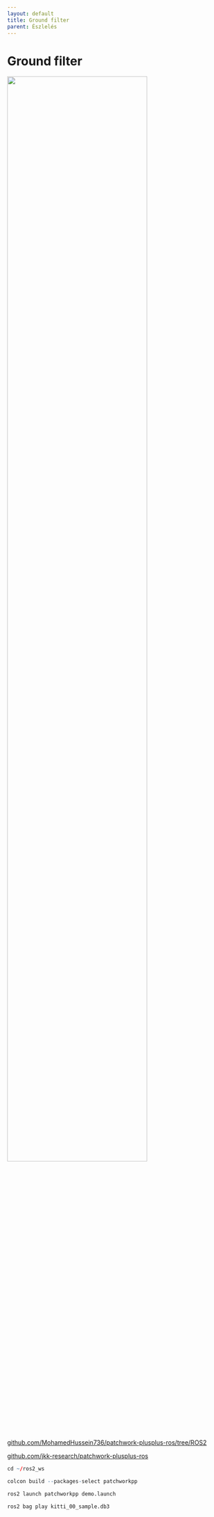 ```yaml
---
layout: default
title: Ground filter
parent: Észlelés
---
```


# Ground filter


<img src="https://raw.githubusercontent.com/url-kaist/patchwork-plusplus/master/pictures/demo_000000.png" width="80%" />

[github.com/MohamedHussein736/patchwork-plusplus-ros/tree/ROS2](https://github.com/MohamedHussein736/patchwork-plusplus-ros/tree/ROS2)

[github.com/jkk-research/patchwork-plusplus-ros](https://github.com/jkk-research/patchwork-plusplus-ros)
``` r
cd ~/ros2_ws
```

``` r
colcon build --packages-select patchworkpp
```

``` r
ros2 launch patchworkpp demo.launch
```

``` r
ros2 bag play kitti_00_sample.db3
```